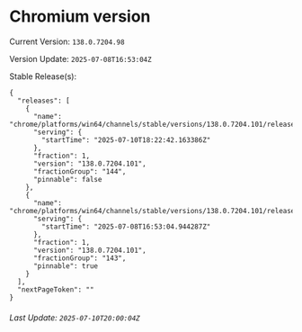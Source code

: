 # Chromium version

Current Version: `138.0.7204.98`

Version Update: `2025-07-08T16:53:04Z`

Stable Release(s):
```
{
  "releases": [
    {
      "name": "chrome/platforms/win64/channels/stable/versions/138.0.7204.101/releases/1752171762",
      "serving": {
        "startTime": "2025-07-10T18:22:42.163386Z"
      },
      "fraction": 1,
      "version": "138.0.7204.101",
      "fractionGroup": "144",
      "pinnable": false
    },
    {
      "name": "chrome/platforms/win64/channels/stable/versions/138.0.7204.101/releases/1751993584",
      "serving": {
        "startTime": "2025-07-08T16:53:04.944287Z"
      },
      "fraction": 1,
      "version": "138.0.7204.101",
      "fractionGroup": "143",
      "pinnable": true
    }
  ],
  "nextPageToken": ""
}
```

###### Last Update: `2025-07-10T20:00:04Z`
        